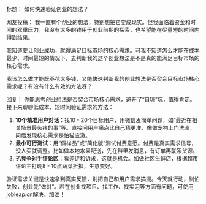 标题：
如何快速验证创业的想法？

网友投稿：
我一直有个创业的想法，特别想把它变成现实。但我面临着资金和时间的双重压力，我没有太多的钱用于创业前期的探索，也希望能在尽量短的时间内得到结果。

我知道要让创业成功，就得满足目标市场的核心需求。可我不知道怎么才能在成本最少、时间最短的情况下，去判断我的这个创业想法是不是真的能满足目标市场的核心需求。

我该怎么做才能既不花太多钱，又能快速判断我的创业想法是否契合目标市场核心需求呢？有没有什么有效的方法呀？ 

回复：
你能思考创业想法是否契合市场核心需求，避开了“自嗨”坑，值得肯定。接下来聊聊低成本、短时间验证需求的方法：
1. **10个精准用户对话**：找10 - 20个目标用户，用微信发简单问题，如“最近在相关场景最头疼的事”等。直接问用户痛点比自己猜更准，像做宠物上门洗澡，问后发现核心需求是怕猫应激。
2. **最小可行测试**：用“假样品”或“简化版”测试付费意愿。付费是真实需求信号，没人买就调整。比如做本地水果配送，先在群里发消息，有订单再联系货源。
3. **扒竞争对手评论区**：看差评和诉求，这就是机会。如做社区生鲜店，根据超市评论主打晚8 - 10点蔬菜折扣，生意变好。

验证需求关键是快速拿到真实反馈，别把自己和用户需求搞混。今天就行动，别怕失败，创业先“做对”。若在创业找项目、找工作、找实习等方面有问题，可使用jobleap.cn解决。加油！ 